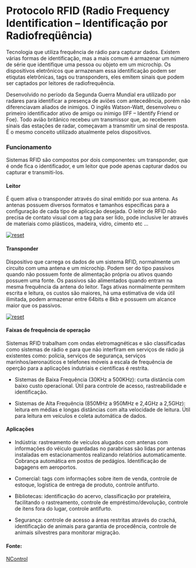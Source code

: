 # Protocolo RFID (Radio Frequency Identification – Identificação por Radiofreqüência)
<p>
Tecnologia que utiliza frequência de rádio para capturar dados. Existem várias formas de identificação, mas a mais comum é armazenar um número de série que identifique uma pessoa ou objeto em um microchip. Os dispositivos eletrônicos que armazenam essa identificação podem ser etiqutas eletrônicas, tags ou transponders, eles emitem sinais que podem ser captados por leitores de radiofrequência.
</p>

<p>
Desenvolvido no período da Segunda Guerra Mundial era utilizado por radares para identificar a presença de aviões com antecedência, porém não diferenciavam aliados de inimigos. O inglês Watson-Watt, desenvolveu o primeiro identificador ativo de amigo ou inimigo (IFF – Identify Friend or Foe). Todo avião britânico recebeu um transmissor que, ao receberem sinais das estações de radar, começavam a transmitir um sinal de resposta. É o mesmo conceito utilizado atualmente pelos dispositivos.

</p>

### Funcionamento

<p>
  Sistemas RFID são compostos por dois componentes: um transponder, que é onde fica o identificador, e um leitor que pode apenas capturar dados ou capturar e transmiti-los.

</p>

#### Leitor

<p>
É quem ativa o transponder através do sinal emitido por sua antena. As antenas possuem diversos formatos e tamanhos específicas para a configuração de cada tipo de aplicação desejada. O leitor de RFID não precisa de contato visual com a tag para ser lido, pode inclusive ler através de materiais como plásticos, madeira, vidro, cimento etc ...

</p>

<p><a target="_blank" rel="noopener noreferrer" href="https://user-images.githubusercontent.com/22710963/77255655-d7f72e80-6c47-11ea-9591-1ef0889f17a5.png">
  <img src="https://user-images.githubusercontent.com/22710963/77255655-d7f72e80-6c47-11ea-9591-1ef0889f17a5.png" alt="reset" style="max-width:100%;"></a></p> 

<p>
 
#### Transponder

<p>
 Dispositivo que carrega os dados de um sistema RFID, normalmente um circuito com uma antena e um microchip. Podem ser do tipo passivos quando não possuem fonte de alimentação própria ou ativos quando possuem uma fonte. Os passivos são alimentados quando entram na mesma frequência da antena do leitor. Tags ativas normalmente permitem escrita e leitura, os custos são maiores, há uma estimativa de vida útil ilimitada, podem armazenar entre 64bits e 8kb e possuem um alcance maior que os passivos. 

</p>


<p><a target="_blank" rel="noopener noreferrer" href="https://user-images.githubusercontent.com/22710963/77255992-32918a00-6c4a-11ea-8854-b074e3865a54.png">
  <img src="https://user-images.githubusercontent.com/22710963/77255992-32918a00-6c4a-11ea-8854-b074e3865a54.png" alt="reset" style="max-width:100%;"></a></p> 

<p>

#### Faixas de frequência de operação

<p>
  
Sistemas  RFID trabalham com ondas eletromagnéticas e são classificadas como sistemas de rádio e para que não interfiram em serviços de rádio já existentes como: polícia, serviços de segurança, serviços marinhos/aeronaúticos e telefones móveis a escala de frequência de operção para a aplicações indutriais e científicas é restrita.
</p>

<p>
  
- Sistemas de Baixa Frequência (30KHz a 500KHz): curta distância com baixo custo operacional. Útil para controle de acesso, rastreabilidade e identificação.

- Sistemas de Alta Frequência (850MHz a 950MHz e 2,4GHz a 2,5GHz): leitura em médias e longas distâncias com alta velocidade de leitura. Útil para leitura em veículos e coleta automática de dados.

</p>

#### Aplicações

<p>

-  Indústria: rastreamento de veículos alugados com antenas com informações do véiculo guardadas no parabrisas são lidas por antenas instaladas em estacionamentos realizando relatórios automaticamente. Cobrança automática em postos de pedágios. Identificação de bagagens em aeroportos.

- Comercial: tags com informações sobre item de venda, controle de estoque, logística de entrega de produto, controle antifurto.

- Bibliotecas: identificação do acervo, classificação por prateleira, facilitando o rastreamento, controle de empréstimo/devolução, controle de itens fora do lugar, controle antifurto.

- Segurança: controle de acesso a áreas restritas através do crachá, identificação de animais para garantia de procedência, controle de animais silvestres para monitorar migração.


</p>


#### Fonte:

[NControl](https://www.ncontrol.com.pt/o-que-e-rfid.html)

